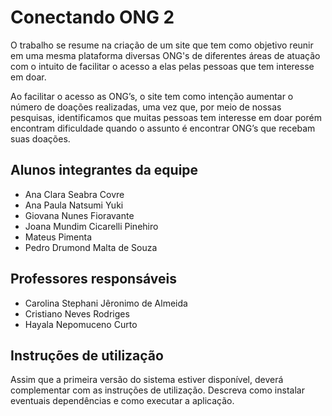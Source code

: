 # Conectando ONG 2
 O trabalho se resume na criação de um site que tem como objetivo reunir em uma mesma plataforma diversas ONG's de diferentes áreas de atuação com o intuito de facilitar o acesso a elas pelas pessoas que tem interesse em doar.
    
 Ao facilitar o acesso as ONG’s, o site tem como intenção aumentar o número de doações realizadas, uma vez que, por meio de nossas pesquisas, identificamos que muitas pessoas tem interesse em doar porém encontram dificuldade quando o assunto é encontrar ONG’s que recebam suas doações.

## Alunos integrantes da equipe

* Ana Clara Seabra Covre
* Ana Paula Natsumi Yuki 
* Giovana Nunes Fioravante 
* Joana Mundim Cicarelli Pinehiro 
* Mateus Pimenta 
* Pedro Drumond Malta de Souza 

## Professores responsáveis

* Carolina Stephani Jêronimo de Almeida 
* Cristiano Neves Rodriges
* Hayala Nepomuceno Curto 

## Instruções de utilização

Assim que a primeira versão do sistema estiver disponível, deverá complementar com as instruções de utilização. Descreva como instalar eventuais dependências e como executar a aplicação.
